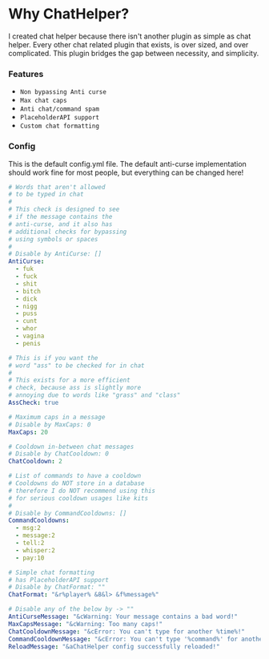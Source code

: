 # Why ChatHelper?
I created chat helper because there isn't another plugin as simple as chat helper. Every other
chat related plugin that exists, is over sized, and over complicated. This plugin bridges
the gap between necessity, and simplicity.

### Features
- `Non bypassing Anti curse`
- `Max chat caps`
- `Anti chat/command spam`
- `PlaceholderAPI support`
- `Custom chat formatting`

### Config
This is the default config.yml file. The default anti-curse implementation should work fine
for most people, but everything can be changed here!

```yaml
# Words that aren't allowed
# to be typed in chat
#
# This check is designed to see
# if the message contains the
# anti-curse, and it also has
# additional checks for bypassing
# using symbols or spaces
#
# Disable by AntiCurse: []
AntiCurse:
  - fuk
  - fuck
  - shit
  - bitch
  - dick
  - nigg
  - puss
  - cunt
  - whor
  - vagina
  - penis

# This is if you want the
# word "ass" to be checked for in chat
#
# This exists for a more efficient
# check, because ass is slightly more
# annoying due to words like "grass" and "class"
AssCheck: true

# Maximum caps in a message
# Disable by MaxCaps: 0
MaxCaps: 20

# Cooldown in-between chat messages
# Disable by ChatCooldown: 0
ChatCooldown: 2

# List of commands to have a cooldown
# Cooldowns do NOT store in a database
# therefore I do NOT recommend using this
# for serious cooldown usages like kits
#
# Disable by CommandCooldowns: []
CommandCooldowns:
  - msg:2
  - message:2
  - tell:2
  - whisper:2
  - pay:10

# Simple chat formatting
# has PlaceholderAPI support
# Disable by ChatFormat: ""
ChatFormat: "&r%player% &8&l> &f%message%"

# Disable any of the below by -> ""
AntiCurseMessage: "&cWarning: Your message contains a bad word!"
MaxCapsMessage: "&cWarning: Too many caps!"
ChatCooldownMessage: "&cError: You can't type for another %time%!"
CommandCooldownMessage: "&cError: You can't type '%command%' for another %time%!"
ReloadMessage: "&aChatHelper config successfully reloaded!"
```
